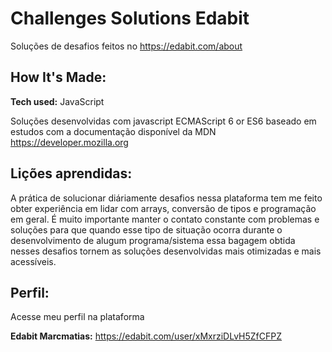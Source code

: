 # Challenges Solutions Edabit

Soluções de desafios feitos no https://edabit.com/about

## How It's Made:

**Tech used:** JavaScript

Soluções desenvolvidas com javascript ECMAScript 6 or ES6 baseado em estudos com a documentação disponível da MDN https://developer.mozilla.org

## Lições aprendidas:

A prática de solucionar diáriamente desafios nessa plataforma tem me feito obter experiência em lidar com arrays, conversão de tipos e programação em geral. É muito importante manter o contato constante com problemas e soluções para que quando esse tipo de situação ocorra durante o desenvolvimento de alugum programa/sistema essa bagagem obtida nesses desafios tornem as soluções desenvolvidas mais otimizadas e mais acessíveis.

## Perfil:

Acesse meu perfil na plataforma 

**Edabit Marcmatias:** https://edabit.com/user/xMxrziDLvH5ZfCFPZ
